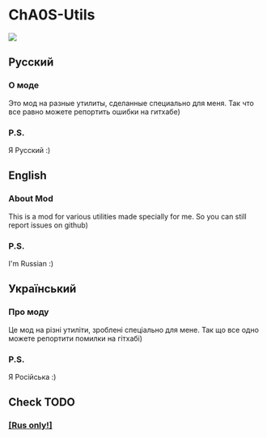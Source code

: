 # ChA0S-Utils
![](https://img.shields.io/badge/|-Download-blue?style=flat-square&logo=v&link=https://github.com/ChA0S-f4me/ChA0S-Utils/releases)
## Русский
### О моде
Это мод на разные утилиты, сделанные специально для меня. Так что все равно можете репортить ошибки на гитхабе)
### P.S.
Я Русский :)

## English
### About Mod
This is a mod for various utilities made specially for me. So you can still report issues on github)
### P.S.
I'm Russian :)

## Український
### Про моду
Це мод на різні утиліти, зроблені спеціально для мене. Так що все одно можете репортити помилки на гітхабі)
### P.S.
Я Російська :)

## Check TODO
### [[Rus only!]](TODO.md)
